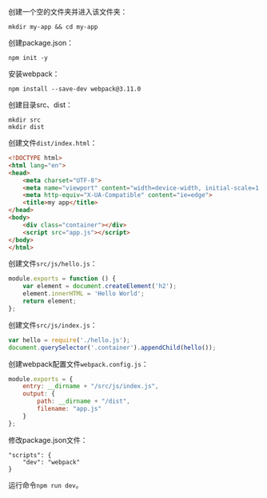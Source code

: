 创建一个空的文件夹并进入该文件夹：

```
mkdir my-app && cd my-app
```

创建package.json：

```
npm init -y
```

安装webpack：

```
npm install --save-dev webpack@3.11.0
```

创建目录src、dist：

```
mkdir src
mkdir dist
```

创建文件`dist/index.html`：

```html
<!DOCTYPE html>
<html lang="en">
<head>
    <meta charset="UTF-8">
    <meta name="viewport" content="width=device-width, initial-scale=1.0">
    <meta http-equiv="X-UA-Compatible" content="ie=edge">
    <title>my app</title>
</head>
<body>
    <div class="container"></div>
    <script src="app.js"></script>
</body>
</html>
```

创建文件`src/js/hello.js`：

```javascript
module.exports = function () {
    var element = document.createElement('h2');
    element.innerHTML = 'Hello World';
    return element;
};
```

创建文件`src/js/index.js`：

```javascript
var hello = require('./hello.js');
document.querySelector('.container').appendChild(hello());
```

创建webpack配置文件`webpack.config.js`：

```javascript
module.exports = {
    entry: __dirname + "/src/js/index.js",
    output: {
        path: __dirname + "/dist",
        filename: "app.js"
    }
};
```

修改package.json文件：

```
"scripts": {
    "dev": "webpack"
}
```

运行命令`npm run dev`。
